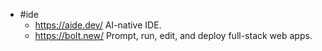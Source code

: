 - #ide
	- https://aide.dev/  AI-native IDE.
	- https://bolt.new/ Prompt, run, edit, and deploy full-stack web apps.
